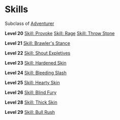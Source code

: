 <!-- TITLE: Warrior -->
<!-- SUBTITLE: Quick to anger, and quicker still to lash out.  Warriors embody the fighter's spirit and are always eager to jump into battle, even when the odds are against them.   -->

# Skills
Subclass of [Adventurer](adventurer)

**Level 20**
[Skill: Provoke](provoke)
[Skill: Rage](rage)
[Skill: Throw Stone](throw-stone)

**Level 21**
[Skill: Brawler's Stance](brawlers-stance)

**Level 22**
[Skill: Shout Expletives](shout-expletives)

**Level 23**
[Skill: Hardened Skin](hardened-skin)

**Level 24**
[Skill: Bleeding Slash](bleeding-slash)

**Level 25**
[Skill: Hearty Skin](hearty-skin)

**Level 26**
[Skill: Blind Fury](blind-fury)

**Level 28**
[Skill: Thick Skin](thick-skin)

**Level 29**
[Skill: Bull Rush](bull-rush)